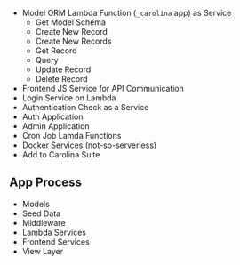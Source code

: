 
* Model ORM Lambda Function (`_carolina` app) as Service
  * Get Model Schema
  * Create New Record
  * Create New Records
  * Get Record
  * Query
  * Update Record
  * Delete Record
* Frontend JS Service for API Communication
* Login Service on Lambda
* Authentication Check as a Service
* Auth Application
* Admin Application
* Cron Job Lamda Functions
* Docker Services (not-so-serverless)
* Add to Carolina Suite

## App Process #

* Models
* Seed Data
* Middleware
* Lambda Services
* Frontend Services
* View Layer

